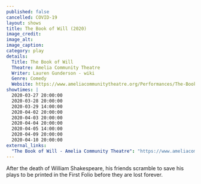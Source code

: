 ```yaml
---
published: false
cancelled: COVID-19
layout: shows
title: The Book of Will (2020)
image_credit: 
image_alt:
image_caption:
category: play
details:
  Title: The Book of Will
  Theatre: Amelia Community Theatre
  Writer: Lauren Gunderson - wiki
  Genre: Comedy
  Website: https://www.ameliacommunitytheatre.org/Performances/The-Book-of-Will
showtimes: |
  2020-03-27 20:00:00
  2020-03-28 20:00:00
  2020-03-29 14:00:00
  2020-04-02 20:00:00
  2020-04-03 20:00:00
  2020-04-04 20:00:00
  2020-04-05 14:00:00
  2020-04-09 20:00:00
  2020-04-10 20:00:00
external_links:
  "The Book of Will - Amelia Community Theatre": "https://www.ameliacommunitytheatre.org/Performances/The-Book-of-Will"
---
```

After the death of William Shakespeare, his friends scramble to save his plays to be printed in the First Folio before they are lost forever.
  